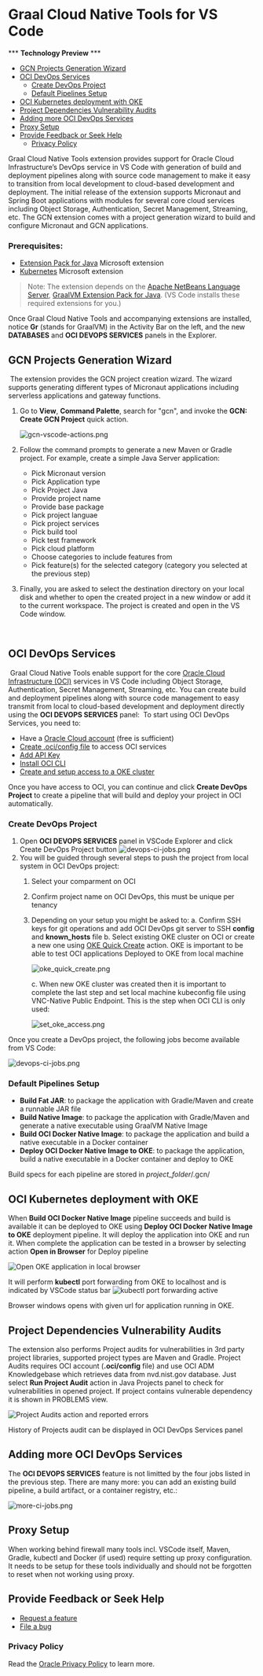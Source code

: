 # Graal Cloud Native Tools for VS Code
*** **Technology Preview** ***
<!-- vscode-markdown-toc -->

* [GCN Projects Generation Wizard](#gcn-projects-generation-wizard)
* [OCI DevOps Services](#oci-devops-services)
    * [Create DevOps Project](#create-devops-project)
    * [Default Pipelines Setup](#default-pipelines-setup)
* [OCI Kubernetes deployment with OKE](#oci-kubernetes-deployment-with-oke)
* [Project Dependencies Vulnerability Audits](#project-dependencies-vulnerability-audits)
* [Adding more OCI DevOps Services](#adding-more-oci-devops-services)
* [Proxy Setup](#proxy-setup)
* [Provide Feedback or Seek Help](#provide-feedback-or-seek-help)
    * [Privacy Policy](#privacy-policy)

<!-- vscode-markdown-toc-config
	numbering=false
	autoSave=true
	/vscode-markdown-toc-config -->
<!-- /vscode-markdown-toc -->




Graal Cloud Native Tools extension provides support for Oracle Cloud Infrastructure’s DevOps service in VS Code with generation of build and deployment pipelines along with source code management to make it easy to transition from local development to cloud-based development and deployment. 
The initial release of the extension supports Micronaut and Spring Boot applications with modules for several core cloud services including Object Storage, Authentication, Secret Management, Streaming, etc. 
The GCN extension comes with a project generation wizard to build and configure Micronaut and GCN applications.

### <a name='prerequisites:'></a>Prerequisites:

- [Extension Pack for Java](https://marketplace.visualstudio.com/items?itemName=vscjava.vscode-java-pack) Microsoft extension
- [Kubernetes](https://marketplace.visualstudio.com/items?itemName=ms-kubernetes-tools.vscode-kubernetes-tools) Microsoft extension
​
> Note: The extension depends on the [Apache NetBeans Language Server](https://marketplace.visualstudio.com/items?itemName=ASF.apache-netbeans-java), [GraalVM Extension Pack for Java](https://marketplace.visualstudio.com/items?itemName=oracle-labs-graalvm.graalvm-pack). (VS Code installs these required extensions for you.)

Once Graal Cloud Native Tools and accompanying extensions are installed, notice **Gr** (stands for GraalVM) in the Activity Bar on the left, and the new **DATABASES** and **OCI DEVOPS SERVICES** panels in the Explorer.

## <a name='gcn-projects-generation-wizard'></a>GCN Projects Generation Wizard 
​
The extension provides the GCN project creation wizard. The wizard supports generating different types of Micronaut applications including serverless applications and gateway functions.

1. Go to **View**, **Command Palette**, search for "gcn", and invoke the **GCN: Create GCN Project** quick action.

    ![gcn-vscode-actions.png](images/gcn-vscode-actions.png)

2. Follow the command prompts to generate a new Maven or Gradle project. For example, create a simple Java Server application:
    - Pick Micronaut version
    - Pick Application type
    - Pick Project Java
    - Provide project name
    - Provide base package
    - Pick project languae
    - Pick project services
    - Pick build tool
    - Pick test framework
    - Pick cloud platform
    - Choose categories to include features from
    - Pick feature(s) for the selected category (category you selected at the previous step)

3. Finally, you are asked to select the destination directory on your local disk and whether to open the created project in a new window or add it to the current workspace. The project is created and open in the VS Code window.

​
## <a name='oci-devops-services'></a>OCI DevOps Services
​
Graal Cloud Native Tools enable support for the core [Oracle Cloud Infrastructure (OCI)](https://www.oracle.com/cloud/) services in VS Code including Object Storage, Authentication, Secret Management, Streaming, etc. You can create build and deployment pipelines along with source code management to easy transmit from local to cloud-based development and deployment directly using the **OCI DEVOPS SERVICES** panel:
​
To start using OCI DevOps Services, you need to:
- Have a [Oracle Cloud account](https://www.oracle.com/cloud/free/) (free is sufficient)
- [Create .oci/config file](https://docs.oracle.com/en-us/iaas/Content/API/Concepts/sdkconfig.htm) to access OCI services
- [Add API Key](https://docs.oracle.com/en/learn/generate_ssh_keys/index.html)
- [Install OCI CLI](https://docs.oracle.com/en-us/iaas/Content/API/SDKDocs/cliinstall.htm)
- [Create and setup access to a OKE cluster](https://docs.oracle.com/en-us/iaas/Content/ContEng/Tasks/contengcreatingclusterusingoke.htm)

Once you have access to OCI, you can continue and click **Create DevOps Project** to create a pipeline that will build and deploy your project in OCI automatically.

### <a name='create-devops-project'></a>Create DevOps Project
1. Open **OCI DEVOPS SERVICES** panel in VSCode Explorer and click Create DevOps Project button 
![devops-ci-jobs.png](images/create_devops_prj.png)
2. You will be guided through several steps to push the project from local system in OCI DevOps project:
    1. Select your comparment on OCI
    2. Confirm project name on OCI DevOps, this must be unique per tenancy
    3. Depending on your setup you might be asked to:
        a. Confirm SSH keys for git operations and add OCI DevOps git server to SSH **config** and **known_hosts** file
        b. Select existing OKE cluster on OCI or create a new one using [OKE Quick Create](https://docs.oracle.com/en-us/iaas/Content/ContEng/Tasks/contengcreatingclusterusingoke_topic-Using_the_Console_to_create_a_Quick_Cluster_with_Default_Settings.htm#create-quick-cluster) action. OKE is important to be able to test OCI applications Deployed to OKE from local machine

        ![oke_quick_create.png](images/oke_quick_create.png)

        c. When new OKE cluster was created then it is important to complete the last step and set local machine kubeconfig file using VNC-Native Public Endpoint. This is the step when OCI CLI is only used:

        ![set_oke_access.png](images/set_oke_access.png)

 Once you create a DevOps project, the following jobs become available from VS Code:

![devops-ci-jobs.png](images/devops-ci-jobs.png)
### <a name='default-pipelines-setup'></a>Default Pipelines Setup
* **Build Fat JAR**: to package the application with Gradle/Maven and create a runnable JAR file
* **Build Native Image**: to package the application with Gradle/Maven and generate a native executable using GraalVM Native Image
* **Build OCI Docker Native Image**: to package the application and build a native executable in a Docker container
* **Deploy OCI Docker Native Image to OKE**: to package the application, build a native executable in a Docker container and deploy to OKE

Build specs for each pipeline are stored in *project_folder*/.gcn/

## <a name='oci-kubernetes-deployment-with-oke'></a>OCI Kubernetes deployment with OKE
When **Build OCI Docker Native Image** pipeline succeeds and build is available it can be deployed to OKE using **Deploy OCI Docker Native Image to OKE** deployment pipeline. It will deploy the application into OKE and run it. When complete the application can be tested in a browser by selecting action **Open in Browser** for Deploy pipeline

![Open OKE application in local browser](images/oke_test_app.png)

It will perform **kubectl** port forwarding from OKE to localhost and is indicated by VSCode status bar ![kubectl port forwarding active](images/kubectl_port_fwd.png)

Browser windows opens with given url for application running in OKE.

## <a name='project-dependencies-vulnerability-audits'></a>Project Dependencies Vulnerability Audits
The extension also performs Project audits for vulnerabilities in 3rd party project libraries, supported project types are Maven and Gradle. Project Audits requires OCI account (**.oci/config** file) and use OCI ADM Knowledgebase which retrieves data from nvd.nist.gov database.
Just select **Run Project Audit** action in Java Projects panel to check for vulnerabilities in opened project. If project contains vulnerable dependency it is shown in PROBLEMS view. 

![Project Audits action and reported errors](images/project_audit.png)

History of Projects audit can be displayed in OCI DevOps Services panel

## <a name='adding-more-oci-devops-services'></a>Adding more OCI DevOps Services
The **OCI DEVOPS SERVICES** feature is not limitted by the four jobs listed in the previous step. There are many more: you can add an existing build pipeline, a build artifact, or a container registry, etc.:

![more-ci-jobs.png](images/more-ci-jobs.png)

## <a name='proxy-setup'></a>Proxy Setup
When working behind firewall many tools incl. VSCode itself, Maven, Gradle, kubectl and Docker (if used) require setting up proxy configuration. It needs to be setup for these tools individually and should not be forgotten to reset when not working using proxy.

## <a name='provide-feedback-or-seek-help'></a>Provide Feedback or Seek Help

* [Request a feature](https://github.com/graalvm/vscode-extensions/issues/new?labels=enhancement)
* [File a bug](https://github.com/graalvm/vscode-extensions/issues/new?labels=bug)

### <a name='privacy-policy'></a>Privacy Policy

Read the [Oracle Privacy Policy](https://www.oracle.com/legal/privacy/privacy-policy.html) to learn more.